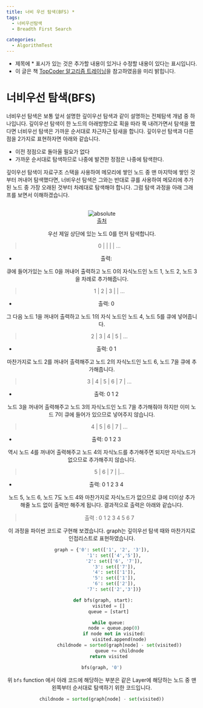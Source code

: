 ```yaml
---
title: 너비 우선 탐색(BFS) *
tags:
  - 너비우선탐색
  - Breadth First Search

categories:
  - AlgorithmTest
---
```


- 제목에 * 표시가 있는 것은 추가할 내용이 있거나 수정할 내용이 있다는 표시입니다.
- 이 글은 책 <a href="http://www.hanbit.co.kr/store/books/look.php?p_code=B9653641350">TopCoder 알고리즘 트레이닝</a>을 참고하였음을 미리 밝힙니다.

# 너비우선 탐색(BFS)

너비우선 탐색은 보통 앞서 설명한 깊이우선 탐색과 같이 설명하는 전체탐색 개념 중 하나입니다. 깊이우선 탐색이 한 노드의 아래방향으로 획을 따라 쭉 내려가면서 탐색을 했다면 너비우선 탐색은 가까운 순서대로 차근차근 탐새을 합니다. 깊이우선 탐색과 다른 점을 2가지로 표현하자면 아래와 같습니다.

- 이전 정점으로 돌아올 필요가 없다
- 가까운 순서대로 탐색하므로 나중에 발견한 정점은 나중에 탐색한다.

깊이우선 탐색이 자료구조 스택을 사용하여 메모리에 쌓인 노드 중 맨 마지막에 쌓인 것부터 꺼내어 탐색했다면, 너비우선 탐색은 그와는 반대로 큐를 사용하여 메모리에 추가된 노드 중 가장 오래된 것부터 차례대로 탐색해야 합니다. 그럼 탐색 과정을 아래 그래프를 보면서 이해하겠습니다.

<br/>
<center><img data-action="zoom" src='{{ "/assets/img/bfs_01.jpg" | relative_url }}' alt='absolute'></center><center><a href="https://www.hackerearth.com/practice/algorithms/graphs/breadth-first-search/tutorial/">출처</a>
<br/>

우선 제일 상단에 있는 노드 0를 먼저 탐색합니다.

> 0 | | | | ...
- 출력:

큐에 들어가있는 노드 0을 꺼내어 출력하고 노드 0의 자식노드인 노드 1, 노드 2, 노드 3을 차례로 추가해줍니다.

> 1 | 2 | 3 | | ...
- 출력: 0

그 다음 노드 1을 꺼내어 출력하고 노드 1의 자식 노드인 노드 4, 노드 5를 큐에 넣어줍니다.

> 2 | 3 | 4 | 5 | ...
- 출력: 0 1

마찬가지로 노드 2를 꺼내어 출력해주고 노드 2의 자식노드인 노드 6, 노드 7을 큐에 추가해줍니다.

> 3 | 4 | 5 | 6 | 7 | ...
- 출력: 0 1 2

노드 3을 꺼내어 출력해주고 노드 3의 자식노드인 노드 7을 추가해줘야 하지만 이미 노드 7이 큐에 들어가 있으므로 넣어주지 않습니다.

> 4 | 5 | 6 | 7 | ...
- 출력: 0 1 2 3

역시 노드 4를 꺼내어 출력해주고 노드 4의 자식노드를 추가해주면 되지만 자식노드가 없으므로 추가해주지 않습니다.

> 5 | 6 | 7 | |...
- 출력: 0 1 2 3 4

노드 5, 노드 6, 노드 7도 노드 4와 마찬가지로 자식노드가 없으므로 큐에 더이상 추가해줄 노드 없이 출력만 해주게 됩니다. 결과적으로 출력은 아래와 같습니다.

> 출력 : 0 1 2 3 4 5 6 7

이 과정을 파이썬 코드로 구현해 보겠습니다. graph는 깊이우선 탐색 때와 마찬가지로 인접리스트로 표현하였습니다.

```python
graph = {'0': set(['1', '2', '3']),
         '1': set(['4','5']),
         '2': set(['6', '7']),
         '3': set(['7']),
         '4': set(['1']),
         '5': set(['1']),
         '6': set(['2']),
         '7': set(['2','3'])}

 def bfs(graph, start):
     visited = []
     queue = [start]

     while queue:
         node = queue.pop(0)
         if node not in visited:
             visited.append(node)
             childnode = sorted(graph[node] - set(visited))
             queue += childnode
     return visited

bfs(graph, '0')
```

위 `bfs` function 에서 아래 코드에 해당하는 부분은 같은 Layer에 해당하는 노드 중 맨 왼쪽부터 순서대로 탐색하기 위한 코드입니다.

```python
childnode = sorted(graph[node] - set(visited))
```
